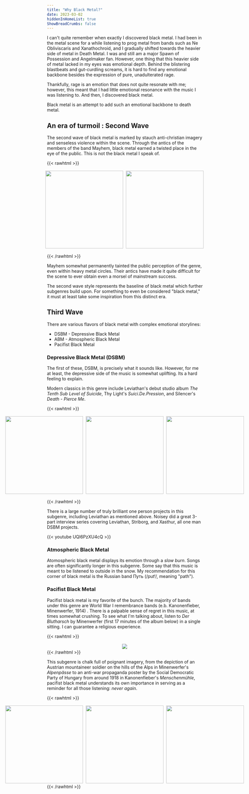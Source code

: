 ```yaml
---
title: "Why Black Metal?"
date: 2023-03-02
hiddenInHomeList: true
ShowBreadCrumbs: false
---
```


I can't quite remember when exactly I discovered black metal. I had been in the metal scene for a while listening to prog metal from bands such as Ne Obliviscaris and Xanathochroid, and I gradually shifted towards the heavier side of metal in Death Metal. I was and still am a major Spawn of Possession and Angelmaker fan. However, one thing that this heavier side of metal lacked in my eyes was emotional depth. Behind the blistering blastbeats and gut-curdling screams, it is hard to find any emotional backbone besides the expression of pure, unadulterated rage.

Thankfully, rage is an emotion that does not quite resonate with me; however, this meant that I had little emotional resonance with the music I was listening to. And then, I discovered black metal. 

Black metal is an attempt to add such an emotional backbone to death metal. 

## An era of turmoil : Second Wave
The second wave of black metal is marked by stauch anti-christian imagery and senseless violence within the scene. Through the antics of the members of the band Mayhem, black metal earned a twisted place in the eye of the public. This is not the black metal I speak of.



{{< rawhtml >}}
<style>

.container img{
  float:left;
  margin-right:5px;
  padding:2px;
}
.aimg{
  box-shadow: 0 0px;
  color: rgba(30, 30, 30, 0);
}

.container{
  display: flex;
  flex-direction: row;
  flex-wrap: nowrap;
  align-items: flex-start;

  /* Centering horizontally */
  justify-content: center;
  width: 100%;
  margin: 0 auto;
}
</style>
<div class="container" style="width: 630px; max-width: 100%;">
  <img src="mayhem_demysteriis.jpg"  width="250" height="250">
  <img src="varg.webp"  width="250" height="250">
</div>

{{< /rawhtml >}}

Mayhem somewhat permanently tainted the public perception of the genre, even within heavy metal circles. Their antics have made it quite difficult for the scene to ever obtain even a morsel of mainstream success.

The second wave style represents the baseline of black metal which further subgenres build upon. For something to even be considered "black metal," it must at least take some inspiration from this distinct era.


## Third Wave

There are various flavors of black metal with complex emotional storylines:
* DSBM - Depressive Black Metal
* ABM - Atmospheric Black Metal
* Pacifist Black Metal


### Depressive Black Metal (DSBM)
The first of these, DSBM, is precisely what it sounds like. However, for me at least, the depressive side of the music is somewhat uplifting. Its a hard feeling to explain.

Modern classics in this genre include Leviathan's debut studio album *The Tenth Sub Level of Suicide*, Thy Light's *Suici.De.Pression*, and Silencer's *Death - Pierce Me*.

{{< rawhtml >}}

<div class="container" style="width: 930px; max-width: 100%;">
  <a class="aimg" href="https://www.youtube.com/watch?v=VvENeQoloew">
  <img src="https://upload.wikimedia.org/wikipedia/en/5/5e/The_Tenth_Sub_Level_of_Suicide_Cover.jpg"  width="250" height="250">
  </a>
  <a class="aimg" href="https://www.youtube.com/watch?v=xCtZCa-Wyj8">
  <img src="https://f4.bcbits.com/img/a0437509715_10.jpg"  width="250" height="250">
  </a>
  <a class="aimg" href=https://www.youtube.com/watch?v=UZlZuYp1fZc>
  <img src="https://upload.wikimedia.org/wikipedia/en/2/28/Album_cover_of_%28%28Death_-_Pierce_Me%29%29_by_%28%28Silencer_%28band%29%2CSilencer.jpeg"  width="250" height="250">
  </a>
</div>

{{< /rawhtml >}}

There is a large number of truly brilliant one person projects in this subgenre, including Leviathan as mentioned above. Noisey did a great 3-part interview series covering Leviathan, Striborg, and Xasthur, all one man DSBM projects.

{{< youtube UQl6PzXU4cQ >}}



### Atmospheric Black Metal
Atomospheric black metal displays its emotion through a *slow burn*.
Songs are often significantly longer in this subgenre. Some say that this music is meant to be listened to outside in the snow. My recommendation for this corner of black metal is the Russian band Путь (/putʲ/, meaning "path"). 

### Pacifist Black Metal
Pacifist black metal is my favorite of the bunch. The majority of bands under this genre are World War I remembrance bands (e.b. Kanonenfieber, Minenwerfer, 1914) . There is a palpable sense of regret in this music, at times somewhat crushing. To see what I'm talking about, listen to *Der Blutharsch* by Minenwerfer (first 17 minutes of the album below) in a single sitting. I can guarantee a religious experience.

{{< rawhtml >}}
<div class="container" style="width: 930px; max-width: 80%;">
  <a class="aimg" href="https://www.youtube.com/watch?v=pDtXNckpqvc">
  <img src="https://f4.bcbits.com/img/a3252171933_10.jpg"  >
  </a>
</div>
{{< /rawhtml >}}

This subgenre is chalk full of poignant imagery, from the depiction of an Austrian mountaineer soldier on the hills of the Alps in Minenwerfer's *Alpenpässe* to an anti-war propaganda poster by the Social Democratic Party of Hungary from around 1918 in Kanonenfieber's *Menschenmühle*, pacifist black metal understands its own importance in serving as a reminder for all those listening: *never again*. 

{{< rawhtml >}}
<div class="container" style="width: 930px; max-width: 100%;">
  <a class="aimg" href="https://www.youtube.com/watch?v=pDtXNckpqvc">
  <img src="https://f4.bcbits.com/img/a3048292810_16.jpg"  width="250" height="250">
  </a>
  <a class="aimg" href="https://www.youtube.com/watch?v=UIMmVTj6Q78">
  <img src="https://f4.bcbits.com/img/a4102474114_16.jpg"  width="250" height="250">
  </a>
  <a class="aimg" href=https://www.youtube.com/watch?v=ybcpilt9EXk>
  <img src="https://f4.bcbits.com/img/a0986615701_16.jpg" height="250">
  </a>
</div>
{{< /rawhtml >}}


